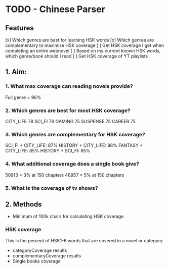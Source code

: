 # TODO - Chinese Parser

## Features
[x] Which genres are best for learning HSK words
[x] Which genres are complementary to maximise HSK coverage
[ ] Get HSK coverage I get when completing an entire webnovel
[ ] Based on my current known HSK words, which genre/book should I read
[ ] Get HSK coverage of YT playlists


## 1. Aim: 
### 1. What max coverage can reading novels provide?
Full genre = 96%

### 2. Which genres are best for most HSK coverage? 
CITY_LIFE	78
SCI_FI	76
GAMING	75
SUSPENSE	75
CAREER	75

### 3. Which genres are complementary for HSK coverage?
SCI_FI + CITY_LIFE: 87%
HISTORY + CITY_LIFE: 86%
FANTASY + CITY_LIFE: 85%
HISTORY + SCI_FI: 85%

### 4. What additional coverage does a single book give?
50913 = 3% at 150 chapters
46957 = 5% at 150 chapters

### 5. What is the coverage of tv shows?

## 2. Methods
- Minimum of 100k chars for calculating HSK coverage

### HSK coverage
This is the percent of HSK1-6 words that are covered in a novel or category

- categoryCoverage results
- complementaryCoverage results <pair-wise categories>
- Single books coverage


